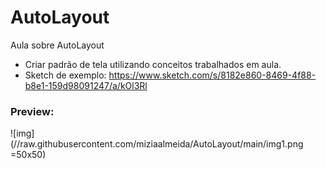 # AutoLayout
Aula sobre AutoLayout

- Criar padrão de tela utilizando conceitos trabalhados em aula.
- Sketch de exemplo: https://www.sketch.com/s/8182e860-8469-4f88-b8e1-159d98091247/a/kOl3Rl

### Preview:

![img](//raw.githubusercontent.com/miziaalmeida/AutoLayout/main/img1.png  =50x50)

